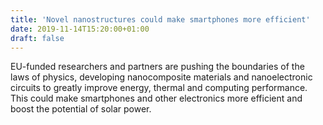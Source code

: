 ```yaml
---
title: 'Novel nanostructures could make smartphones more efficient'
date: 2019-11-14T15:20:00+01:00
draft: false
---
```


EU-funded researchers and partners are pushing the boundaries of the laws of physics, developing nanocomposite materials and nanoelectronic circuits to greatly improve energy, thermal and computing performance. This could make smartphones and other electronics more efficient and boost the potential of solar power.